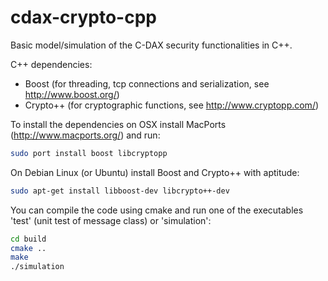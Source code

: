 cdax-crypto-cpp
===============

Basic model/simulation of the C-DAX security functionalities in C++.

C++ dependencies:

* Boost (for threading, tcp connections and serialization, see http://www.boost.org/)
* Crypto++ (for cryptographic functions, see http://www.cryptopp.com/)
  
To install the dependencies on OSX install MacPorts (http://www.macports.org/) and run:

```bash
sudo port install boost libcryptopp
```

On Debian Linux (or Ubuntu) install Boost and Crypto++ with aptitude:

```bash
sudo apt-get install libboost-dev libcrypto++-dev
```

You can compile the code using cmake and run one of the executables 'test' (unit test of message class) or 'simulation':

```bash
cd build
cmake ..
make
./simulation
```
